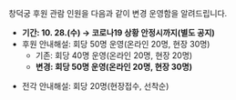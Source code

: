 창덕궁 후원 관람 인원을 다음과 같이 변경 운영함을 알려드립니다.
- **기간: 10. 28.(수) → 코로나19 상황 안정시까지(별도 공지)**
- 후원 안내해설: 회당 50명 운영(온라인 20명, 현장 30명)
  - 기존: 회당 40명 운영(온라인 20명, 현장 20명)
  - **변경: 회당 50명 운영(온라인 20명, 현장 30명)**
* 전각 안내해설: 회당 20명(현장접수, 선착순)